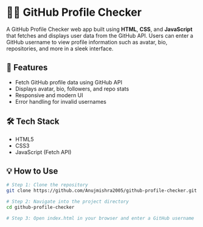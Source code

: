 # 🧑‍💻 GitHub Profile Checker

A GitHub Profile Checker web app built using **HTML**, **CSS**, and **JavaScript** that fetches and displays user data from the GitHub API. Users can enter a GitHub username to view profile information such as avatar, bio, repositories, and more in a sleek interface.

## 🚀 Features

- Fetch GitHub profile data using GitHub API  
- Displays avatar, bio, followers, and repo stats  
- Responsive and modern UI  
- Error handling for invalid usernames  

## 🛠️ Tech Stack

- HTML5  
- CSS3  
- JavaScript (Fetch API)  

## 💡 How to Use

```bash
# Step 1: Clone the repository
git clone https://github.com/Anujmishra2005/github-profile-checker.git

# Step 2: Navigate into the project directory
cd github-profile-checker

# Step 3: Open index.html in your browser and enter a GitHub username
